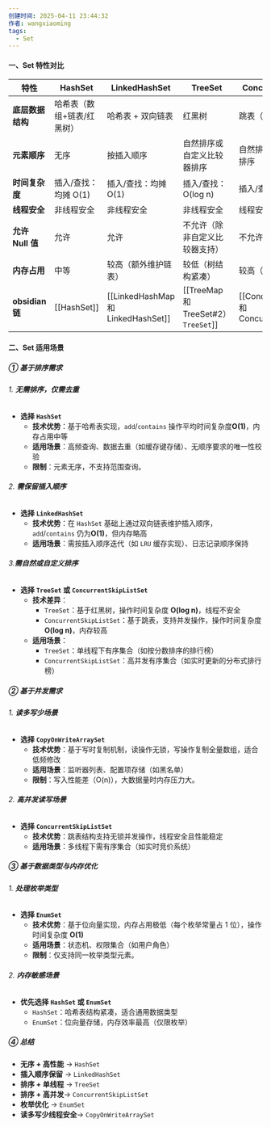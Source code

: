 ```yaml
---
创建时间: 2025-04-11 23:44:32
作者: wangxiaoming
tags:
  - Set
---
```


#### 一、Set 特性对比

| ​**特性**​        | ​**HashSet**​<br> | ​**LinkedHashSet**​<br>           | ​**TreeSet**​<br>                 | ​**ConcurrentSkipListSet**​                       | ​**CopyOnWriteArraySet**​       |
| --------------- | ----------------- | --------------------------------- | --------------------------------- | ------------------------------------------------- | ------------------------------- |
| ​**底层数据结构**​    | 哈希表（数组+链表/红黑树）    | 哈希表 + 双向链表                        | 红黑树                               | 跳表（SkipList）                                      | 动态数组（基于 `CopyOnWriteArrayList`） |
| ​**元素顺序**​      | 无序                | 按插入顺序                             | 自然排序或自定义比较器排序                     | 自然排序或自定义比较器排序                                     | 无序                              |
| ​**时间复杂度**​     | 插入/查找：均摊 O(1)     | 插入/查找：均摊 O(1)                     | 插入/查找：O(log n)                    | 插入/查找：O(log n)                                    | 插入：O(n)，查找：O(n)                 |
| ​**线程安全**​      | 非线程安全             | 非线程安全                             | 非线程安全                             | 线程安全（并发操作）                                        | 线程安全（写时复制）                      |
| ​**允许 Null 值**​ | 允许                | 允许                                | 不允许（除非自定义比较器支持）                   | 不允许                                               | 允许                              |
| ​**内存占用**​      | 中等                | 较高（额外维护链表）                        | 较低（树结构紧凑）                         | 较高（跳表多层索引）                                        | 高（写时复制全量数组）                     |
| **obsidian链**   | [[HashSet]]       | [[LinkedHashMap 和 LinkedHashSet]] | [[TreeMap 和 TreeSet#2）`TreeSet`]] | [[ConcurrentSkipListMap 和 ConcurrentSkipListSet]] |                                 |

#### 二、Set 适用场景
##### ① 基于排序需求
###### 1. ​**无需排序，仅需去重**​
- ​**选择 `HashSet`**​
    - ​**技术优势**​：基于哈希表实现，`add`/`contains` 操作平均时间复杂度 ​**O(1)​**，内存占用中等
    - ​**适用场景**​：高频查询、数据去重（如缓存键存储）、无顺序要求的唯一性校验
    - ​**限制**​：元素无序，不支持范围查询。
###### 2. ​**需保留插入顺序**​
- ​**选择 `LinkedHashSet`**​
    - ​**技术优势**​：在 `HashSet` 基础上通过双向链表维护插入顺序，`add`/`contains` 仍为 ​**O(1)​**，但内存略高
    - ​**适用场景**​：需按插入顺序迭代（如 `LRU` 缓存实现）、日志记录顺序保持
###### 3. ​**需自然或自定义排序**​
- ​**选择 `TreeSet` 或 `ConcurrentSkipListSet`**​
    - ​**技术差异**​：
        - `TreeSet`：基于红黑树，操作时间复杂度 ​**O(log n)​**，线程不安全
        - `ConcurrentSkipListSet`：基于跳表，支持并发操作，操作时间复杂度 ​**O(log n)​**，内存较高
    - ​**适用场景**​：
        - `TreeSet`：单线程下有序集合（如按分数排序的排行榜）
        - `ConcurrentSkipListSet`：高并发有序集合（如实时更新的分布式排行榜）
##### ② 基于并发需求
###### 1. ​**读多写少场景**​
- ​**选择 `CopyOnWriteArraySet`**​
    - ​**技术优势**​：基于写时复制机制，读操作无锁，写操作复制全量数组，适合低频修改
    - ​**适用场景**​：监听器列表、配置项存储（如黑名单）
    - ​**限制**​：写入性能差（O(n)），大数据量时内存压力大。
###### 2. ​**高并发读写场景**​
- ​**选择 `ConcurrentSkipListSet`**​
    - ​**技术优势**​：跳表结构支持无锁并发操作，线程安全且性能稳定
    - ​**适用场景**​：多线程下需有序集合（如实时竞价系统）
##### ③ 基于数据类型与内存优化
###### 1. **处理枚举类型**​
- ​**选择 `EnumSet`**​
    - ​**技术优势**​：基于位向量实现，内存占用极低（每个枚举常量占 1 位），操作时间复杂度 ​**O(1)​**​
    - ​**适用场景**​：状态机、权限集合（如用户角色）
    - ​**限制**​：仅支持同一枚举类型元素。
###### 2. ​**内存敏感场景**​
- ​**优先选择 `HashSet` 或 `EnumSet`**​
    - `HashSet`：哈希表结构紧凑，适合通用数据类型
    - `EnumSet`：位向量存储，内存效率最高（仅限枚举）
##### ④ 总结
- ​**无序 + 高性能**​ → `HashSet`
- ​**插入顺序保留**​ → `LinkedHashSet`
- ​**排序 + 单线程**​ → `TreeSet`
- ​**排序 + 高并发**​ → `ConcurrentSkipListSet`
- ​**枚举优化**​ → `EnumSet`
- ​**读多写少线程安全**​ → `CopyOnWriteArraySet`